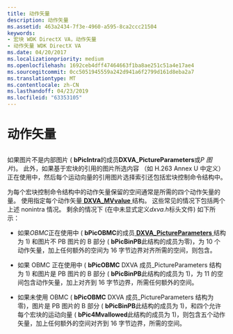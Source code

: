 ```yaml
---
title: 动作矢量
description: 动作矢量
ms.assetid: 463a2434-7f3e-4960-a595-8ca2ccc21504
keywords:
- 宏块 WDK DirectX VA，动作矢量
- 动作矢量 WDK DirectX VA
ms.date: 04/20/2017
ms.localizationpriority: medium
ms.openlocfilehash: 1692ceb4dff47464663f1ba8ae251c51a4e17ae4
ms.sourcegitcommit: 0cc5051945559a242d941a6f2799d161d8eba2a7
ms.translationtype: MT
ms.contentlocale: zh-CN
ms.lasthandoff: 04/23/2019
ms.locfileid: "63353105"
---
```

# <a name="motion-vectors"></a>动作矢量


## <span id="ddk_motion_vectors_gly"></span><span id="DDK_MOTION_VECTORS_GLY"></span>


如果图片不是内部图片 ( **bPicIntra**的成员**DXVA\_PictureParameters**或*P 图片*)。 此外，如果基于宏块的引用的图片所选内容 （如 H.263 Annex U 中定义） 正在使用中，然后每个运动向量的引用图片选择索引还包括宏块控制命令结构中。

为每个宏块控制命令结构中的动作矢量保留的空间通常是所需的四个动作矢量的量。 使用指定每个动作矢量[ **DXVA\_MVvalue** ](https://msdn.microsoft.com/library/windows/hardware/ff564004)结构。 这些常见的情况下包括两个上述 nonintra 情况。 剩余的情况下 (在中未显式定义*dxva.h*标头文件) 如下所示：

-   如果*OBMC*正在使用中 ( **bPicOBMC**的成员[ **DXVA\_PictureParameters** ](https://msdn.microsoft.com/library/windows/hardware/ff564012)结构为 1) 和图片不 PB 图片的 B 部分 ( **bPicBinPB**此结构的成员为零)，为 10 个动作矢量，加上任何额外的空间为 16 字节边界对齐所需的空间，则包含。

-   如果 OBMC 正在使用中 ( **bPicOBMC** DXVA 成员\_PictureParameters 结构为 1) 和图片是 PB 图片的 B 部分 ( **bPicBinPB**此结构的成员为 1)，为 11 的空间包含动作矢量，加上对齐到 16 字节边界，所需任何额外的空间。

-   如果未使用 OBMC ( **bPicOBMC** DXVA 成员\_PictureParameters 结构为零)，图片是 PB 图片的 B 部分 ( **bPicBinPB**此结构的成员为 1)，和四个允许每个宏块的运动向量 ( **bPic4Mvallowed**此结构的成员为 1)，则包含五个动作矢量，加上任何额外的空间对齐到 16 字节边界，所需的空间。

 

 





